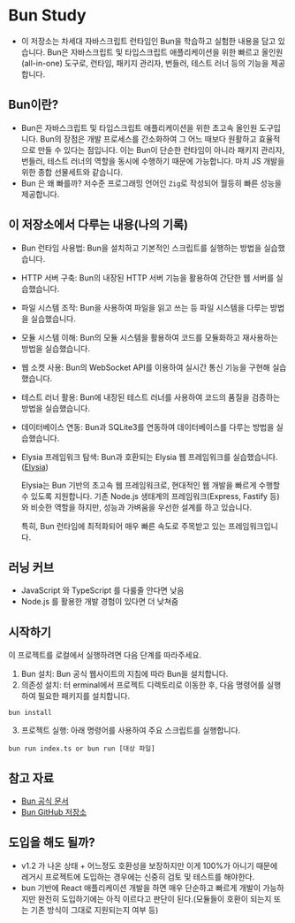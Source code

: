 # Bun Study
- 이 저장소는 차세대 자바스크립트 런타임인 Bun을 학습하고 실험한 내용을 담고 있습니다. Bun은 자바스크립트 및 타입스크립트 애플리케이션을 위한 빠르고 올인원(all-in-one) 도구로, 런타임, 패키지 관리자, 번들러, 테스트 러너 등의 기능을 제공합니다.

## Bun이란?
- Bun은 자바스크립트 및 타입스크립트 애플리케이션을 위한 초고속 올인원 도구입니다. Bun의 장점은 개발 프로세스를 간소화하여 그 어느 때보다 원활하고 효율적으로 만들 수 있다는 점입니다. 이는 Bun이 단순한 런타임이 아니라 패키지 관리자, 번들러, 테스트 러너의 역할을 동시에 수행하기 때문에 가능합니다. 마치 JS 개발을 위한 종합 선물세트와 같습니다.
- Bun 은 왜 빠를까? 저수준 프로그래밍 언어인 `Zig`로 작성되어 월등히 빠른 성능을 제공합니다.

## 이 저장소에서 다루는 내용(나의 기록)
- Bun 런타임 사용법: Bun을 설치하고 기본적인 스크립트를 실행하는 방법을 실습했습니다.
- HTTP 서버 구축: Bun의 내장된 HTTP 서버 기능을 활용하여 간단한 웹 서버를 실습했습니다.
- 파일 시스템 조작: Bun을 사용하여 파일을 읽고 쓰는 등 파일 시스템을 다루는 방법을 실습했습니다.
- 모듈 시스템 이해: Bun의 모듈 시스템을 활용하여 코드를 모듈화하고 재사용하는 방법을 실습했습니다.
- 웹 소켓 사용: Bun의 WebSocket API를 이용하여 실시간 통신 기능을 구현해 실습했습니다.
- 테스트 러너 활용: Bun에 내장된 테스트 러너를 사용하여 코드의 품질을 검증하는 방법을 실습했습니다.
- 데이터베이스 연동: Bun과 SQLite3를 연동하여 데이터베이스를 다루는 방법을 실습했습니다.
- Elysia 프레임워크 탐색: Bun과 호환되는 Elysia 웹 프레임워크를 실습했습니다.([Elysia](https://elysiajs.com/))

    Elysia는 Bun 기반의 초고속 웹 프레임워크로, 현대적인 웹 개발을 빠르게 수행할 수 있도록 지원합니다. 기존 Node.js 생태계의 프레임워크(Express, Fastify 등)와 비슷한 역할을 하지만, 성능과 가벼움을 우선한 설계를 하고 있습니다.

    특히, Bun 런타임에 최적화되어 매우 빠른 속도로 주목받고 있는 프레임워크입니다.

## 러닝 커브
- JavaScript 와 TypeScript 를 다룰줄 안다면 낮음
- Node.js 를 활용한 개발 경험이 있다면 더 낮쳐줌

## 시작하기
이 프로젝트를 로컬에서 실행하려면 다음 단계를 따라주세요.

1. Bun 설치: Bun 공식 웹사이트의 지침에 따라 Bun을 설치합니다.
2. 의존성 설치: 터 erminal에서 프로젝트 디렉토리로 이동한 후, 다음 명령어를 실행하여 필요한 패키지를 설치합니다.
```
bun install
```

3. 프로젝트 실행: 아래 명령어를 사용하여 주요 스크립트를 실행합니다.
```
bun run index.ts or bun run [대상 파일]
```

## 참고 자료
- [Bun 공식 문서](https://bun.sh/)
- [Bun GitHub 저장소](https://github.com/oven-sh/bun)

## 도입을 해도 될까?
- v1.2 가 나온 상태 + 어느정도 호환성을 보장하지만 이게 100%가 아니기 때문에 레거시 프로젝트에 도입하는 경우에는 신중히 검토 및 테스트를 해야한다.
- bun 기반에 React 애플리케이션 개발을 하면 매우 단순하고 빠르게 개발이 가능하지만 완전히 도입하기에는 아직 이르다고 판단이 된다.(모듈들이 호환이 되는지 또는 기존 방식이 그대로 지원되는지 여부 등)